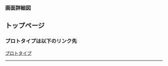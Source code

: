 ### 画面詳細図
## トップページ
### プロトタイプは以下のリンク先
[プロトタイプ](https://www.figma.com/file/GbicxLVDrXNm63dOIzZM9p/Untitled?node-id=3%3A2)
*****
